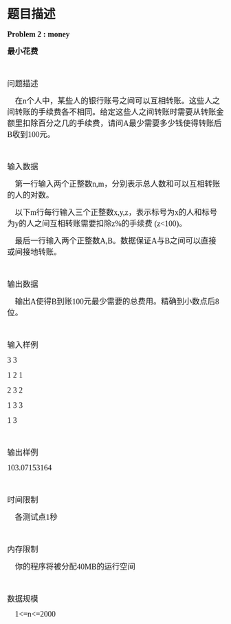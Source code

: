 # 题目描述


<p>
<b><span style="font-family:Microsoft YaHei;font-size:18px;">Problem 2 : money</span></b> 
</p>
<p>
<b><span style="font-family:Microsoft YaHei;font-size:18px;">最小花费</span></b><b><span style="font-family:&#34;"></span></b> 
</p>
<p>
<span style="font-family:Microsoft YaHei;font-size:18px;"> </span> 
</p>
<p>
<span style="font-family:Microsoft YaHei;font-size:18px;">问题描述</span><span style="font-family:&#34;"></span> 
</p>
<p>
<span style="font-family:&#34;"><span style="font-family:Microsoft YaHei;font-size:18px;">    </span><span style="font-family:Microsoft YaHei;font-size:18px;">在</span><span style="font-family:Microsoft YaHei;font-size:18px;">n</span><span style="font-family:Microsoft YaHei;font-size:18px;">个人中，某些人的银行账号之间可以互相转账。这些人之间转账的手续费各不相同。给定这些人之间转账时需要从转账金额里扣除百分之几的手续费，请问</span><span style="font-family:Microsoft YaHei;font-size:18px;">A</span><span style="font-family:Microsoft YaHei;font-size:18px;">最少需要多少钱使得转账后</span><span style="font-family:Microsoft YaHei;font-size:18px;">B</span><span style="font-family:Microsoft YaHei;font-size:18px;">收到</span><span style="font-family:Microsoft YaHei;font-size:18px;">100</span><span style="font-family:Microsoft YaHei;font-size:18px;">元。</span></span> 
</p>
<p>
<span style="font-family:Microsoft YaHei;font-size:18px;"> </span> 
</p>
<p>
<span style="font-family:Microsoft YaHei;font-size:18px;">输入数据</span><span style="font-family:&#34;"></span> 
</p>
<p>
<span style="font-family:&#34;"><span style="font-family:Microsoft YaHei;font-size:18px;">    </span><span style="font-family:Microsoft YaHei;font-size:18px;">第一行输入两个正整数</span><span style="font-family:Microsoft YaHei;font-size:18px;">n,m</span><span style="font-family:Microsoft YaHei;font-size:18px;">，分别表示总人数和可以互相转账的人的对数。</span></span> 
</p>
<p>
<span style="font-family:&#34;"><span style="font-family:Microsoft YaHei;font-size:18px;">    </span><span style="font-family:Microsoft YaHei;font-size:18px;">以下</span><span style="font-family:Microsoft YaHei;font-size:18px;">m</span><span style="font-family:Microsoft YaHei;font-size:18px;">行每行输入三个正整数</span><span style="font-family:Microsoft YaHei;font-size:18px;">x,y,z</span><span style="font-family:Microsoft YaHei;font-size:18px;">，表示标号为</span><span style="font-family:Microsoft YaHei;font-size:18px;">x</span><span style="font-family:Microsoft YaHei;font-size:18px;">的人和标号为</span><span style="font-family:Microsoft YaHei;font-size:18px;">y</span><span style="font-family:Microsoft YaHei;font-size:18px;">的人之间互相转账需要扣除</span><span style="font-family:Microsoft YaHei;font-size:18px;">z%</span><span style="font-family:Microsoft YaHei;font-size:18px;">的手续费</span><span style="font-family:Microsoft YaHei;font-size:18px;"> (z&lt;100)</span><span style="font-family:Microsoft YaHei;font-size:18px;">。</span></span> 
</p>
<p>
<span style="font-family:&#34;"><span style="font-family:Microsoft YaHei;font-size:18px;">    </span><span style="font-family:Microsoft YaHei;font-size:18px;">最后一行输入两个正整数</span><span style="font-family:Microsoft YaHei;font-size:18px;">A,B</span><span style="font-family:Microsoft YaHei;font-size:18px;">。数据保证</span><span style="font-family:Microsoft YaHei;font-size:18px;">A</span><span style="font-family:Microsoft YaHei;font-size:18px;">与</span><span style="font-family:Microsoft YaHei;font-size:18px;">B</span><span style="font-family:Microsoft YaHei;font-size:18px;">之间可以直接或间接地转账。</span></span> 
</p>
<p>
<span style="font-family:Microsoft YaHei;font-size:18px;"> </span> 
</p>
<p>
<span style="font-family:Microsoft YaHei;font-size:18px;">输出数据</span><span style="font-family:&#34;"></span> 
</p>
<p>
<span style="font-family:&#34;"><span style="font-family:Microsoft YaHei;font-size:18px;">    </span><span style="font-family:Microsoft YaHei;font-size:18px;">输出</span><span style="font-family:Microsoft YaHei;font-size:18px;">A</span><span style="font-family:Microsoft YaHei;font-size:18px;">使得</span><span style="font-family:Microsoft YaHei;font-size:18px;">B</span><span style="font-family:Microsoft YaHei;font-size:18px;">到账</span><span style="font-family:Microsoft YaHei;font-size:18px;">100</span><span style="font-family:Microsoft YaHei;font-size:18px;">元最少需要的总费用。精确到小数点后</span><span style="font-family:Microsoft YaHei;font-size:18px;">8</span><span style="font-family:Microsoft YaHei;font-size:18px;">位。</span></span> 
</p>
<p>
<span style="font-family:Microsoft YaHei;font-size:18px;"> </span> 
</p>
<p>
<span style="font-family:Microsoft YaHei;font-size:18px;">输入样例</span><span style="font-family:&#34;"></span> 
</p>
<p>
<span style="font-family:Microsoft YaHei;font-size:18px;">3
3</span> 
</p>
<p>
<span style="font-family:Microsoft YaHei;font-size:18px;">1
2 1</span> 
</p>
<p>
<span style="font-family:Microsoft YaHei;font-size:18px;">2
3 2</span> 
</p>
<p>
<span style="font-family:Microsoft YaHei;font-size:18px;">1
3 3</span> 
</p>
<p>
<span style="font-family:Microsoft YaHei;font-size:18px;">1
3</span> 
</p>
<p>
<span style="font-family:Microsoft YaHei;font-size:18px;"> </span> 
</p>
<p>
<span style="font-family:Microsoft YaHei;font-size:18px;">输出样例</span><span style="font-family:&#34;"></span> 
</p>
<p>
<span style="font-family:Microsoft YaHei;font-size:18px;">103.07153164</span> 
</p>
<p>
<span style="font-family:Microsoft YaHei;font-size:18px;"> </span> 
</p>
<p>
<span style="font-family:Microsoft YaHei;font-size:18px;">时间限制</span><span style="font-family:&#34;"></span> 
</p>
<p>
<span style="font-family:&#34;"><span style="font-family:Microsoft YaHei;font-size:18px;">    </span><span style="font-family:Microsoft YaHei;font-size:18px;">各测试点</span><span style="font-family:Microsoft YaHei;font-size:18px;">1</span><span style="font-family:Microsoft YaHei;font-size:18px;">秒</span></span> 
</p>
<p>
<span style="font-family:Microsoft YaHei;font-size:18px;"> </span> 
</p>
<p>
<span style="font-family:Microsoft YaHei;font-size:18px;">内存限制</span><span style="font-family:&#34;"></span> 
</p>
<p>
<span style="font-family:&#34;"><span style="font-family:Microsoft YaHei;font-size:18px;">    </span><span style="font-family:Microsoft YaHei;font-size:18px;">你的程序将被分配</span><span style="font-family:Microsoft YaHei;font-size:18px;">40MB</span><span style="font-family:Microsoft YaHei;font-size:18px;">的运行空间</span></span> 
</p>
<p>
<span style="font-family:Microsoft YaHei;font-size:18px;"> </span> 
</p>
<p>
<span style="font-family:Microsoft YaHei;font-size:18px;">数据规模</span><span style="font-family:&#34;"></span> 
</p>
<p>
<span style="font-family:&#34;"><span style="font-family:Microsoft YaHei;font-size:18px;">    </span><span style="font-family:Microsoft YaHei;font-size:18px;">1&lt;=n&lt;=2000</span></span> 
</p>
